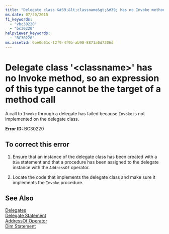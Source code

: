 ```yaml
---
title: "Delegate class &#39;&lt;classname&gt;&#39; has no Invoke method, so an expression of this type cannot be the target of a method call"
ms.date: 07/20/2015
f1_keywords: 
  - "vbc30220"
  - "bc30220"
helpviewer_keywords: 
  - "BC30220"
ms.assetid: 6be0d61c-f2f9-4f9b-ab90-8871a0d7206d
---
```

# Delegate class &#39;&lt;classname&gt;&#39; has no Invoke method, so an expression of this type cannot be the target of a method call
A call to `Invoke` through a delegate has failed because `Invoke` is not implemented on the delegate class.  
  
 **Error ID:** BC30220  
  
## To correct this error  
  
1.  Ensure that an instance of the delegate class has been created with a `Dim` statement and that a procedure has been assigned to the delegate instance with the `AddressOf` operator.  
  
2.  Locate the code that implements the delegate class and make sure it implements the `Invoke` procedure.  
  
## See Also  
 [Delegates](../../../visual-basic/programming-guide/language-features/delegates/index.md)  
 [Delegate Statement](../../../visual-basic/language-reference/statements/delegate-statement.md)  
 [AddressOf Operator](../../../visual-basic/language-reference/operators/addressof-operator.md)  
 [Dim Statement](../../../visual-basic/language-reference/statements/dim-statement.md)
